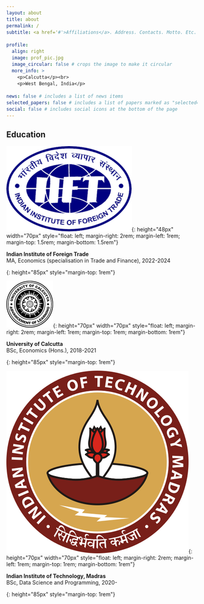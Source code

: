 ```yaml
---
layout: about
title: about
permalink: /
subtitle: <a href='#'>Affiliations</a>. Address. Contacts. Motto. Etc.

profile:
  align: right
  image: prof_pic.jpg
  image_circular: false # crops the image to make it circular
  more_info: >
    <p>Calcutta</p><br>
    <p>West Bengal, India</p>

news: false # includes a list of news items
selected_papers: false # includes a list of papers marked as "selected={true}"
social: false # includes social icons at the bottom of the page
---
```


## Education

![](/assets/img/iift.png){: height="48px" width="70px" style="float: left; margin-right: 2rem; margin-left: 1rem; margin-top: 1.5rem; margin-bottom: 1.5rem"}

<p><b>Indian Institute of Foreign Trade</b><br>
MA, Economics (specialisation in Trade and Finance), 2022-2024</p>{: height="85px" style="margin-top: 1rem"}

![](/assets/img/unical.png){: height="70px" width="70px" style="float: left; margin-right: 2rem; margin-left: 1rem; margin-top: 1rem; margin-bottom: 1rem"}

<p><b>University of Calcutta</b><br>
BSc, Economics (Hons.), 2018-2021</p>{: height="85px" style="margin-top: 1rem"}

![](/assets/img/iitm.png){: height="70px" width="70px" style="float: left; margin-right: 2rem; margin-left: 1rem; margin-top: 1rem; margin-bottom: 1rem"}

<p><b>Indian Institute of Technology, Madras</b><br>
BSc, Data Science and Programming, 2020-</p>{: height="85px" style="margin-top: 1rem"}
